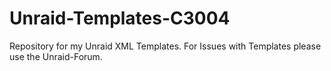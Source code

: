 # Unraid-Templates-C3004
Repository for my Unraid XML Templates.
For Issues with Templates please use the Unraid-Forum.
